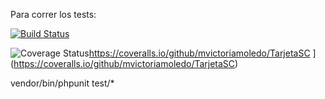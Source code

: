 Para correr los tests:

[![Build Status](https://api.travis-ci.org/mvictoriamoledo/TarjetaSC.svg?branch=master)](https://travis-ci.org/mvictoriamoledo/TarjetaSC)

![Coverage Status](https://coveralls.io/repos/github/mvictoriamoledo/TarjetaSC/badge.svg?branch=master)https://coveralls.io/github/mvictoriamoledo/TarjetaSC ] (https://coveralls.io/github/mvictoriamoledo/TarjetaSC)


vendor/bin/phpunit test/*
